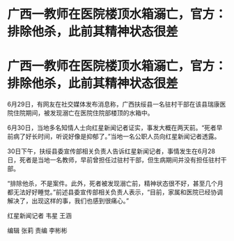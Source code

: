 # 广西一教师在医院楼顶水箱溺亡，官方：排除他杀，此前其精神状态很差

# 广西一教师在医院楼顶水箱溺亡，官方：排除他杀，此前其精神状态很差

6月29日，有网友在社交媒体发布消息称，广西扶绥县一名驻村干部在该县瑞康医院住院期间，被发现溺亡在医院住院部楼顶的水箱中。

6月30日，当地多名知情人士向红星新闻记者证实，事发大概在两天前。“死者早前病了好长时间，听说好像是抑郁了。”当地一名公职人员向红星新闻记者透露。

30日下午，扶绥县委宣传部相关负责人告诉红星新闻记者，事情发生在6月28日，死者是当地一名教师，早前曾担任过驻村干部，但生病期间并没有担任驻村干部。

“排除他杀，不是案件。此外，死者被发现溺亡前，精神状态很不好，甚至几个月都无法好好睡觉。”前述县委宣传部相关负责人表示，“目前，家属和医院已经协调解决了，出现这样的事，我们也感到很痛心。”

红星新闻记者 韦星 王涵

编辑 张莉 责编 李彬彬

